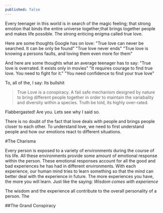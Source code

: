 ```yaml
---
published: false
---
```


Every teenager in this world is in search of the magic feeling; that strong emotion that binds the entire universe together;that brings together people and makes life possible. The strong enticing enigma called true love.

Here are some thoughts Google has on love:
"True love can never be searched. It can be only be found"
"True love never ends"
"True love is knowing a persons faults, and loving them even more for them"

And here are some thoughts what an average teenager has to say:
"True love is overrated. It exists only in movies"
"It requires courage to find true love. You need to fight for it."
"You need confidence to find your true love"

To, all of the, I say: Its bullshit

>True Love is a conspiracy. A fail safe mechanism designed by nature to bring different people together in order to maintain the variabality and diversity within a species. Truth be told, its highly over-rated.

Flabbergasted! Are you.
Lets see why I said so.

There is no doubt of the fact that love deals with people and brings people closer to each other. To understand love, we need to first understand people and how our emotions react to different situations.

#The Charisma

Every person is exposed to a variety of environments during the course of his life. All these environments provide some amount of emotional response within the person. These emotional responses account for all the good and bad experiences he has had in different environments. With each experience, our human mind tries to learn something so that the mind can better deal with the experience in future. The more experiences you have, the more you will learn. Just like the saying: *Wisdom comes with experience*

The wisdom and the experience all contribute to the overall personality of a person. The 

##The Grand Conspiracy